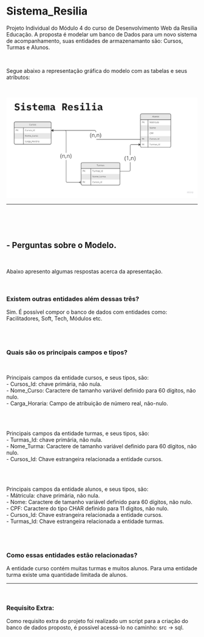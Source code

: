 # Sistema_Resilia

<p>Projeto Individual do Módulo 4 do curso de Desenvolvimento Web da Resilia Educação. A proposta é modelar um banco de Dados para um novo sistema de acompanhamento, suas entidades de armazenamanto são: Cursos, Turmas e Alunos.</p>
<br>
<p>Segue abaixo a representação gráfica do modelo com as tabelas e seus atributos:</p>
<br>
<div>
  <p align="center">
    <img src="./src/image/Sistema_Resilia.jpg" width="850" title="hover text">
  </p>
</div>
<hr>
<br><br><br>
<h2>- Perguntas sobre o Modelo.</h2>
<br>
<p>Abaixo apresento algumas respostas acerca da apresentação.</p>
<br>
<h3>Existem outras entidades além dessas três?</h3>
<p>Sim. É possível compor o banco de dados com entidades como: Facilitadores, Soft, Tech, Módulos etc.</p>
<br><br>
<h3>Quais são os principais campos e tipos?</h3>
<br>
<p>Principais campos da entidade cursos, e seus tipos, são:
<br>- Cursos_Id: chave primária, não nula.
<br>- Nome_Curso: Caractere de tamanho variável definido para 60 dígitos, não nulo.
<br>- Carga_Horaria: Campo de atribuição de número real, não-nulo.</p>
<br><br>
<p>Principais campos da entidade turmas, e seus tipos, são:
<br>- Turmas_Id: chave primária, não nula.
<br>- Nome_Turma: Caractere de tamanho variável definido para 60 dígitos, não nulo.
<br>- Cursos_Id: Chave estrangeira relacionada a entidade cursos.</p>
<br><br>
<p>Principais campos da entidade alunos, e seus tipos, são:
<br>- Mátricula: chave primária, não nula.
<br>- Nome: Caractere de tamanho variável definido para 60 dígitos, não nulo.
<br>- CPF: Caractere do tipo CHAR definido para 11 digitos, não nulo.
<br>- Cursos_Id: Chave estrangeira relacionada a entidade cursos.
<br>- Turmas_Id: Chave estrangeira relacionada a entidade turmas.</p>
<br><br>
<h3>Como essas entidades estão relacionadas?</h3>
<p>A entidade curso contém muitas turmas e muitos alunos. Para uma entidade turma existe uma quantidade limitada de alunos.</p>
<hr>
<br>
<h3>Requisito Extra:</h3>
<p>Como requisito extra do projeto foi realizado um script para a criação do banco de dados proposto, é possivel acessá-lo no caminho: src -> sql.</p>